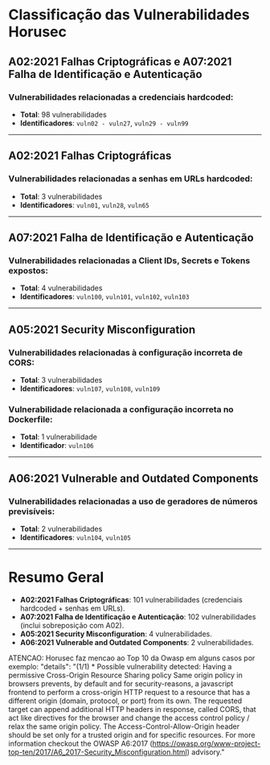 # Classificação das Vulnerabilidades Horusec

## **A02:2021 Falhas Criptográficas** e **A07:2021 Falha de Identificação e Autenticação**
### Vulnerabilidades relacionadas a credenciais hardcoded:
- **Total**: 98 vulnerabilidades
- **Identificadores**: `vuln02 - vuln27`, `vuln29 - vuln99`

---

## **A02:2021 Falhas Criptográficas**
### Vulnerabilidades relacionadas a senhas em URLs hardcoded:
- **Total**: 3 vulnerabilidades
- **Identificadores**: `vuln01`, `vuln28`, `vuln65`

---

## **A07:2021 Falha de Identificação e Autenticação**
### Vulnerabilidades relacionadas a Client IDs, Secrets e Tokens expostos:
- **Total**: 4 vulnerabilidades
- **Identificadores**: `vuln100`, `vuln101`, `vuln102`, `vuln103`

---

## **A05:2021 Security Misconfiguration**
### Vulnerabilidades relacionadas à configuração incorreta de CORS:
- **Total**: 3 vulnerabilidades
- **Identificadores**: `vuln107`, `vuln108`, `vuln109`

### Vulnerabilidade relacionada a configuração incorreta no Dockerfile:
- **Total**: 1 vulnerabilidade
- **Identificador**: `vuln106`

---

## **A06:2021 Vulnerable and Outdated Components**
### Vulnerabilidades relacionadas a uso de geradores de números previsíveis:
- **Total**: 2 vulnerabilidades
- **Identificadores**: `vuln104`, `vuln105`

---

# Resumo Geral
- **A02:2021 Falhas Criptográficas**: 101 vulnerabilidades (credenciais hardcoded + senhas em URLs).
- **A07:2021 Falha de Identificação e Autenticação**: 102 vulnerabilidades (inclui sobreposição com A02).
- **A05:2021 Security Misconfiguration**: 4 vulnerabilidades.
- **A06:2021 Vulnerable and Outdated Components**: 2 vulnerabilidades.


ATENCAO:
Horusec faz mencao ao Top 10 da Owasp em alguns casos
por exemplo: "details": "(1/1) * Possible vulnerability detected: Having a permissive Cross-Origin Resource Sharing policy
Same origin policy in browsers prevents, by default and for security-reasons, a javascript frontend to perform a cross-origin HTTP request to a resource that has a different origin (domain, protocol, or port) from its own. The requested target can append additional HTTP headers in response, called CORS, that act like directives for the browser and change the access control policy / relax the same origin policy. The Access-Control-Allow-Origin header should be set only for a trusted origin and for specific resources. For more information checkout the OWASP A6:2017 (https://owasp.org/www-project-top-ten/2017/A6_2017-Security_Misconfiguration.html) advisory."
